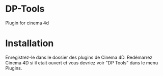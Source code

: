 # DP-Tools
Plugin for cinema 4d
# Installation
Enregistrez-le dans le dossier des plugins de Cinema 4D.
Redémarrez Cinema 4D si il etait ouvert et vous devriez voir "DP Tools" dans le menu Plugins.
